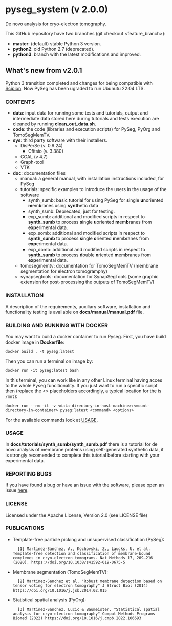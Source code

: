 # pyseg_system (v 2.0.0)
De novo analysis for cryo-electron tomography.

This GitHub repository have two branches (git checkout <feature_branch>):
* **master**: (default) stable Python 3 version.
* **python2**: old Python 2.7 (deprecated).
* **python3**: branch with the latest modifications and improved.

## What's new from v2.0.1
Python 3 transition completed and changes for being compatible with [Scipion](https://github.com/scipion-em/scipion-em-pyseg.git).
Now PySeg has been ugraded to run Ubunutu 22.04 LTS.

### CONTENTS

* **data**: input data for running some tests and tutorials, output and intermediate data stored here during tutorials and tests execution are cleaned by running **clean_out_data.sh**.
* **code**: the code (libraries and execution scripts) for PySeg, PyOrg and TomoSegMemTV.
* **sys**: third party software with their installers.
  + DisPerSe (v. 0.9.24)
    - Cfitsio (v. 3.380)
  + CGAL (v 4.7)
  + Graph-tool 
  + VTK 
* **doc**: documentation files
  + manual: a general manual, with installation instructions included, for PySeg 
  + tutorials: specific examples to introduce the users in the usage of the software
    - synth_sumb: basic tutorial for using PySeg for **s**ingle **u**noriented **m**em**b**ranes using **synth**etic data
    - synth_ssmb: Deprecated, just for testing.
    - exp_sumb: additional and modified scripts in respect to **synth_sumb** to process **s**ingle **u**oriented **m**em**b**ranes from **exp**erimental data.
    - exp_somb: additional and modified scripts in respect to **synth_sumb** to process **s**ingle **o**riented **m**em**b**ranes from **exp**erimental data.
    - exp_domb: additional and modified scripts in respect to **synth_sumb** to process **d**ouble **o**riented **m**em**b**ranes from **exp**erimental data.
  + tomosegmemtv: documentation for TomoSegMemTV (membrane segmentation for electron tomogramphy)
  + synapsegtools: documentation for SynapSegTools (some graphic extension for post-processing the outputs of TomoSegMemTV)

### INSTALLATION

A description of the requirements, auxiliary software, installation and functionality testing is available on **docs/manual/manual.pdf** file. 

### BUILDING AND RUNNING WITH DOCKER
You may want to build a docker container to run Pyseg. First, you have build docker image in **Dockerfile**:
```
docker build . -t pyseg:latest
```
Then you can run a terminal on image by:
```
docker run -it pyseg:latest bash
```
In this terminal, you can work like in any other Linux terminal having acces to the whole Pyseg funcitionality.
If you just want to run a specific script then (replace the <> placeholders accordingly, a typical location for the <mount-directory-in-container> is `/mnt`):
```
docker run --rm -it -v <data-directory-in-host-machine>:<mount-directory-in-container> pyseg:latest <command> <options>
```
For the available commands look at [USAGE](README.md#USAGE).

### USAGE
In **docs/tutorials/synth_sumb/synth_sumb.pdf** there is a tutorial for de novo analysis of membrane proteins using self-generated synthetic data, it is strongly recomended to complete this tutorial before starting with your experimental data.

### REPORTING BUGS

If you have found a bug or have an issue with the software, please open an issue [here](https://github.com/anmartinezs/pyseg_system/wiki).

### LICENSE

Licensed under the Apache License, Version 2.0 (see LICENSE file)

### PUBLICATIONS

* Template-free particle picking and unsupervised classification (PySeg):

        [1] Martinez-Sanchez, A., Kochovski, Z., Laugks, U. et al. Template-free detection and classification of membrane-bound complexes in cryo-electron tomograms. Nat Methods 17, 209–216 (2020). https://doi.org/10.1038/s41592-019-0675-5


* Membrane segmentation (TomoSegMemTV):

        [2] Martinez-Sanchez et al. "Robust membrane detection based on tensor voting for electron tomography" J Struct Biol (2014) https://doi.org/10.1016/j.jsb.2014.02.015
 
* Statistical spatial analysis (PyOrg):

        [3] Martinez-Sanchez, Lucic & Baumeister. "Statistical spatial analysis for cryo-electron tomography" Comput Methods Programs Biomed (2022) https://doi.org/10.1016/j.cmpb.2022.106693

